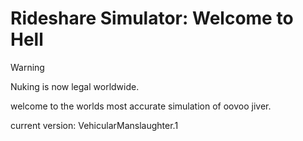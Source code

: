 # Rideshare Simulator: Welcome to Hell
> [!WARNING]
> Nuking is now legal worldwide.

welcome to the worlds most accurate simulation of oovoo jiver. 

current version: VehicularManslaughter.1
